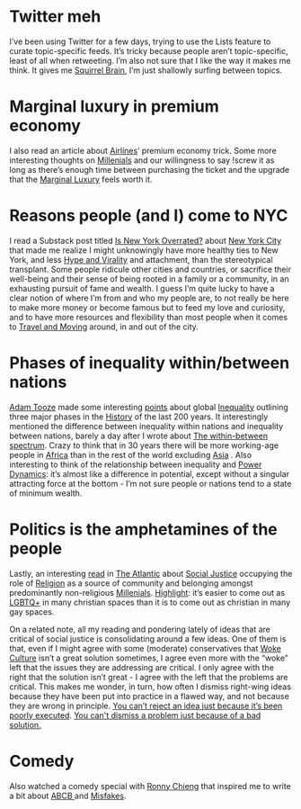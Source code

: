 # Twitter meh

I’ve been using Twitter for a few days, trying to use the Lists feature to curate topic-specific feeds. It’s tricky because people aren’t topic-specific, least of all when retweeting. I’m also not sure that I like the way it makes me think. It gives me [Squirrel Brain](https://www.notion.so/Squirrel-Brain-2eb37b6cd1404a839cd4d02ea2e18c97), I’m just shallowly surfing between topics.

# Marginal luxury in premium economy

I also read an article about  [Airlines](https://www.notion.so/Airlines-58950e01610240a898d46122ed9dcf21)’ premium economy trick. Some more interesting thoughts on [Millenials](https://www.notion.so/Millenials-308ee877c950483d91d3d758cb6ae95d)  and our willingness to say !screw it as long as there’s enough time between purchasing the ticket and the upgrade that the [Marginal Luxury](https://www.notion.so/Marginal-Luxury-61380e4c07484dfe8f26ee6948b01524) feels worth it.

# Reasons people (and I) come to NYC

I read a Substack post titled [Is New York Overrated?](https://www.notion.so/Is-New-York-Overrated-e94c02ffed464b109bb1c6ea30e07b66)  about [New York City](https://www.notion.so/New-York-City-181679fb61a34ddc980670e3c3eae0c2) that made me realize I might unknowingly have more healthy ties to New York, and less [Hype and Virality](https://www.notion.so/Hype-and-Virality-2f62bf8f24d24e8caf1476099bc9a970)  and attachment, than the stereotypical transplant. Some people ridicule other cities and countries, or sacrifice their well-being and their sense of being rooted in a family or a community, in an exhausting pursuit of fame and wealth. I guess I’m quite lucky to have a clear notion of where I’m from and who my people are, to not really be here to make more money or become famous but to feed my love and curiosity, and to have more resources and flexibility than most people when it comes to [Travel and Moving](https://www.notion.so/Travel-and-Moving-921c96df399f42d1b1df17efeb717bb1) around, in and out of the city.

# Phases of inequality within/between nations

[Adam Tooze](https://www.notion.so/Adam-Tooze-6b275984ff984667a479235ab1c88d1f) made some interesting [points](https://www.notion.so/Chartbook-143-China-Africa-and-a-new-Two-World-divide-160e8988185e4bf49817ab242fdac2ea) about global [Inequality](https://www.notion.so/Inequality-d78f48bb5c6344c69fc52939e6998189)  outlining three major phases in the [History](https://www.notion.so/History-108ea17323884ce5bcf3fb0627fa0a16) of the last 200 years. It interestingly mentioned the difference between inequality within nations and inequality between nations, barely a day after I wrote about [The within-between spectrum](https://www.notion.so/The-within-between-spectrum-d59d0227716a489795e88024d5de32a9). Crazy to think that in 30 years there will be more working-age people in [Africa](https://www.notion.so/Africa-8f3cfee77ed44e4987f1c172662f82cc) than in the rest of the world excluding [Asia](https://www.notion.so/Asia-c33d815d35d7422d9752b52958a5aaf8) . Also interesting to think of the relationship between inequality and [Power Dynamics](https://www.notion.so/Power-Dynamics-45ff59899ffe4512a3d02cc119ea47ce): it’s almost like a difference in potential, except without a singular attracting force at the bottom - I’m not sure people or nations tend to a state of minimum wealth.

# Politics is the amphetamines of the people

Lastly, an interesting [read](https://www.notion.so/How-Social-Justice-Became-a-New-Religion-The-Atlantic-98d6625398604ef98bfd202ffbed48c4) in [The Atlantic](https://www.notion.so/The-Atlantic-ea55b81c368f4cd1aadcd648c06dfc4e) about [Social Justice](https://www.notion.so/Social-Justice-8bfc21b493074f91be6ad7f329c3d077) occupying the role of [Religion](https://www.notion.so/Religion-d58d72517363481e917977b3c38ad212) as a source of community and belonging amongst predominantly non-religious [Millenials](https://www.notion.so/Millenials-308ee877c950483d91d3d758cb6ae95d). [Highlight](https://www.notion.so/472f143319a74a74a7f0e870852a364f): it’s easier to come out as [LGBTQ+](https://www.notion.so/LGBTQ-4078d49ee7fe4fc2b22aad6e8d7241e0)  in many christian spaces than it is to come out as christian in many gay spaces.

On a related note, all my reading and pondering lately of ideas that are critical of social justice is consolidating around a few ideas. One of them is that, even if I might agree with some (moderate) conservatives that [Woke Culture](https://www.notion.so/Woke-Culture-3e4958b679ff48418115c577fff886d8) isn’t a great solution sometimes, I agree even more with the “woke” left that the issues they are addressing are critical. I only agree with the right that the solution isn’t great - I agree with the left that the problems are critical. This makes me wonder, in turn, how often I dismiss right-wing ideas because they have been put into practice in a flawed way, and not because they are wrong in principle. [You can’t reject an idea just because it’s been poorly executed](https://www.notion.so/You-can-t-reject-an-idea-just-because-it-s-been-poorly-executed-1b2bbd06c7d041b497da0016831b111a). [You can't dismiss a problem just because of a bad solution.](https://www.notion.so/You-can-t-dismiss-a-problem-just-because-of-a-bad-solution-00a45da30148449882dbac7893e9e15c) 

# Comedy

Also watched a comedy special with [Ronny Chieng](https://www.notion.so/Ronny-Chieng-b0f279cf85c74dbe95d8d0ff10cc66ff) that inspired me to write a bit about [ABCB ](https://www.notion.so/ABCB-f9a202980ab54b72aa01bf60b792f529) and [Misfakes](https://www.notion.so/Misfakes-9a177588792c45e69d1d7d3d945d6258).
